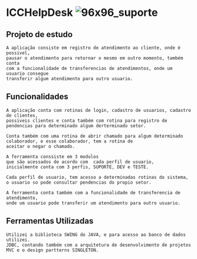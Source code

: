 # ICCHelpDesk ![96x96_suporte](D:\PASTA\icones\96x96_suporte.png)

## Projeto de estudo
    A aplicação consiste em registro de atendimento ao cliente, onde é possivel,
    pausar o atendimento para retornar o mesmo em outro momento, também conta
    com a funcionalidade de transferencias de atendimentos, onde um usuario consegue 
    transferir algum atendimento para outro usuario.

## Funcionalidades 

    A aplicação conta com rotinas de login, cadastro de usuarios, cadastro de clientes,
    possiveis clientes e conta também com rotina para registro de pendencias para determinado algum derterminado setor.
    
    Conta também com uma rotina de abrir chamado para algum determinado colaborador, e esse colaborador, tem a rotina de
    aceitar o negar o chamado.
    
    A ferramenta conssiste em 3 modulos 
    que são acessados de acordo com  cada perfil de usuario,
    inicialmente conta com 3 perfis, SUPORTE, DEV e TESTE.
    
    Cada perfil de usuario, tem acesso a determinadas rotinas do sistema,
    o usuario so pode consultar pendencias do propio setor.
       
    A ferramenta conta também com a funcionalidade de transferencia de atendimento,
    onde um usuario pode transferir um atendimento para outro usuario.

## Ferramentas Utilizadas

    Utilizei a biblioteca SWING do JAVA, e para acesso ao banco de dados utilizei.
    JDBC, contando também com a arquitetura de desenvolvimento de projetos MVC e o design partterns SINGLETON.




